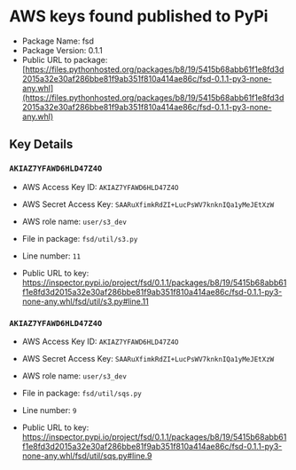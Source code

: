 # AWS keys found published to PyPi

* Package Name: fsd
* Package Version: 0.1.1
* Public URL to package: [https://files.pythonhosted.org/packages/b8/19/5415b68abb61f1e8fd3d2015a32e30af286bbe81f9ab351f810a414ae86c/fsd-0.1.1-py3-none-any.whl](https://files.pythonhosted.org/packages/b8/19/5415b68abb61f1e8fd3d2015a32e30af286bbe81f9ab351f810a414ae86c/fsd-0.1.1-py3-none-any.whl)

## Key Details

### `AKIAZ7YFAWD6HLD47Z4O`

* AWS Access Key ID: `AKIAZ7YFAWD6HLD47Z4O`
* AWS Secret Access Key: `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` 
* AWS role name: `user/s3_dev`
* File in package: `fsd/util/s3.py`
* Line number: `11`

* Public URL to key: https://inspector.pypi.io/project/fsd/0.1.1/packages/b8/19/5415b68abb61f1e8fd3d2015a32e30af286bbe81f9ab351f810a414ae86c/fsd-0.1.1-py3-none-any.whl/fsd/util/s3.py#line.11



### `AKIAZ7YFAWD6HLD47Z4O`

* AWS Access Key ID: `AKIAZ7YFAWD6HLD47Z4O`
* AWS Secret Access Key: `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` 
* AWS role name: `user/s3_dev`
* File in package: `fsd/util/sqs.py`
* Line number: `9`

* Public URL to key: https://inspector.pypi.io/project/fsd/0.1.1/packages/b8/19/5415b68abb61f1e8fd3d2015a32e30af286bbe81f9ab351f810a414ae86c/fsd-0.1.1-py3-none-any.whl/fsd/util/sqs.py#line.9


